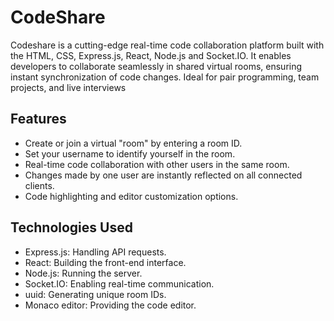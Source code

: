 # CodeShare
Codeshare is a cutting-edge real-time code collaboration platform built with the HTML, CSS, Express.js, React, Node.js and Socket.IO. It enables developers to collaborate seamlessly in shared virtual rooms, ensuring instant synchronization of code changes. Ideal for pair programming, team projects, and live interviews

## Features

- Create or join a virtual "room" by entering a room ID.
- Set your username to identify yourself in the room.
- Real-time code collaboration with other users in the same room.
- Changes made by one user are instantly reflected on all connected clients.
- Code highlighting and editor customization options.

## Technologies Used

- Express.js: Handling API requests.
- React: Building the front-end interface.
- Node.js: Running the server.
- Socket.IO: Enabling real-time communication.
- uuid: Generating unique room IDs.
- Monaco editor: Providing the code editor.
